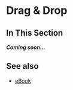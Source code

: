 # Drag & Drop

## In This Section

***Coming soon...***

## See also

* [eBook](/docs/documentation/ebook)
